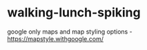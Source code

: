 # walking-lunch-spiking

google only maps and map styling options 
-https://mapstyle.withgoogle.com/
